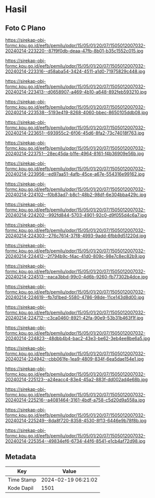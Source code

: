 # Hasil

## Foto C Plano

https://sirekap-obj-formc.kpu.go.id/eefb/pemilu/pdpr/15/05/01/20/07/1505012007032-20240214-223220--87f9f0db-deaa-47fb-8b01-b35c1552c015.jpg

https://sirekap-obj-formc.kpu.go.id/eefb/pemilu/pdpr/15/05/01/20/07/1505012007032-20240214-223316--d58aba54-3424-4511-a1d0-71975829c448.jpg

https://sirekap-obj-formc.kpu.go.id/eefb/pemilu/pdpr/15/05/01/20/07/1505012007032-20240214-223413--d0658907-a469-4b10-a648-892feb593210.jpg

https://sirekap-obj-formc.kpu.go.id/eefb/pemilu/pdpr/15/05/01/20/07/1505012007032-20240214-223538--5193e419-8268-4060-bbec-8650105ddb08.jpg

https://sirekap-obj-formc.kpu.go.id/eefb/pemilu/pdpr/15/05/01/20/07/1505012007032-20240214-223651--693955c2-6f06-45d6-8fa2-73c74018f763.jpg

https://sirekap-obj-formc.kpu.go.id/eefb/pemilu/pdpr/15/05/01/20/07/1505012007032-20240214-223751--28ec45da-b1fe-4964-8161-f4b36909e56b.jpg

https://sirekap-obj-formc.kpu.go.id/eefb/pemilu/pdpr/15/05/01/20/07/1505012007032-20240214-223956--ed97aa51-4afb-45ce-a67e-554316e99162.jpg

https://sirekap-obj-formc.kpu.go.id/eefb/pemilu/pdpr/15/05/01/20/07/1505012007032-20240214-224102--f0b83ad7-b8c1-48b2-98df-6e304bba429c.jpg

https://sirekap-obj-formc.kpu.go.id/eefb/pemilu/pdpr/15/05/01/20/07/1505012007032-20240214-224202--992fd844-5703-4901-92c0-d9f055d4c6a7.jpg

https://sirekap-obj-formc.kpu.go.id/eefb/pemilu/pdpr/15/05/01/20/07/1505012007032-20240214-224303--276c7614-37f8-4993-9add-6fbb9d51220d.jpg

https://sirekap-obj-formc.kpu.go.id/eefb/pemilu/pdpr/15/05/01/20/07/1505012007032-20240214-224412--2f794b9c-f4ac-41d0-809c-98e7c8ec82b9.jpg

https://sirekap-obj-formc.kpu.go.id/eefb/pemilu/pdpr/15/05/01/20/07/1505012007032-20240214-224513--eaca3bbd-99c0-4d6b-9260-fb77302b4dce.jpg

https://sirekap-obj-formc.kpu.go.id/eefb/pemilu/pdpr/15/05/01/20/07/1505012007032-20240214-224619--fb7d1bed-5580-4786-98de-11ce143d8d00.jpg

https://sirekap-obj-formc.kpu.go.id/eefb/pemilu/pdpr/15/05/01/20/07/1505012007032-20240214-224712--c3ca0460-8921-42fa-90e9-53b31b463f1f.jpg

https://sirekap-obj-formc.kpu.go.id/eefb/pemilu/pdpr/15/05/01/20/07/1505012007032-20240214-224823--48dbb4b4-bac2-43e3-be62-3eb4ee8be6a5.jpg

https://sirekap-obj-formc.kpu.go.id/eefb/pemilu/pdpr/15/05/01/20/07/1505012007032-20240214-224942--cbb061fe-1ea9-4809-834f-6ea5dae154e1.jpg

https://sirekap-obj-formc.kpu.go.id/eefb/pemilu/pdpr/15/05/01/20/07/1505012007032-20240214-225123--a24eacc4-83e4-45a2-883f-dd002ad4e68b.jpg

https://sirekap-obj-formc.kpu.go.id/eefb/pemilu/pdpr/15/05/01/20/07/1505012007032-20240214-225216--a4081464-3161-4bdf-a758-c5d20d9a558a.jpg

https://sirekap-obj-formc.kpu.go.id/eefb/pemilu/pdpr/15/05/01/20/07/1505012007032-20240214-225249--8da8f720-8358-4530-8f13-6446e9b78f8b.jpg

https://sirekap-obj-formc.kpu.go.id/eefb/pemilu/pdpr/15/05/01/20/07/1505012007032-20240214-225354--49834ef6-6734-44f6-8541-e1cb4af72d98.jpg


## Metadata

| Key        | Value               |
| ---------- | ------------------- |
| Time Stamp | 2024-02-19 06:21:02 |
| Kode Dapil | 1501                |



